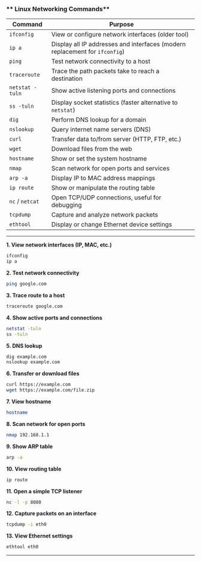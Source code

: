 ### ** Linux Networking Commands**

| **Command** | **Purpose** |
|-------------|-------------|
| `ifconfig` | View or configure network interfaces (older tool) |
| `ip a` | Display all IP addresses and interfaces (modern replacement for `ifconfig`) |
| `ping` | Test network connectivity to a host |
| `traceroute` | Trace the path packets take to reach a destination |
| `netstat -tuln` | Show active listening ports and connections |
| `ss -tuln` | Display socket statistics (faster alternative to `netstat`) |
| `dig` | Perform DNS lookup for a domain |
| `nslookup` | Query internet name servers (DNS) |
| `curl` | Transfer data to/from server (HTTP, FTP, etc.) |
| `wget` | Download files from the web |
| `hostname` | Show or set the system hostname |
| `nmap` | Scan network for open ports and services |
| `arp -a` | Display IP to MAC address mappings |
| `ip route` | Show or manipulate the routing table |
| `nc` / `netcat` | Open TCP/UDP connections, useful for debugging |
| `tcpdump` | Capture and analyze network packets |
| `ethtool` | Display or change Ethernet device settings |

---

**1. View network interfaces (IP, MAC, etc.)**
```bash
ifconfig
ip a
```

**2. Test network connectivity**
```bash
ping google.com
```

**3. Trace route to a host**
```bash
traceroute google.com
```

**4. Show active ports and connections**
```bash
netstat -tuln
ss -tuln
```

**5. DNS lookup**
```bash
dig example.com
nslookup example.com
```

**6. Transfer or download files**
```bash
curl https://example.com
wget https://example.com/file.zip
```

**7. View hostname**
```bash
hostname
```

**8. Scan network for open ports**
```bash
nmap 192.168.1.1
```

**9. Show ARP table**
```bash
arp -a
```

**10. View routing table**
```bash
ip route
```

**11. Open a simple TCP listener**
```bash
nc -l -p 8080
```

**12. Capture packets on an interface**
```bash
tcpdump -i eth0
```

**13. View Ethernet settings**
```bash
ethtool eth0
```
----
